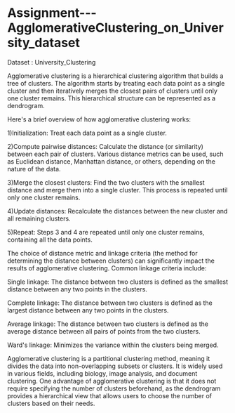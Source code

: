 # Assignment---AgglomerativeClustering_on_University_dataset
Dataset : University_Clustering

Agglomerative clustering is a hierarchical clustering algorithm that builds a tree of clusters. The algorithm starts by treating each data point as a single cluster and then iteratively merges the closest pairs of clusters until only one cluster remains. This hierarchical structure can be represented as a dendrogram.

Here's a brief overview of how agglomerative clustering works:

1)Initialization: Treat each data point as a single cluster.

2)Compute pairwise distances: Calculate the distance (or similarity) between each pair of clusters. Various distance metrics can be used, such as Euclidean distance, Manhattan distance, or others, depending on the nature of the data.

3)Merge the closest clusters: Find the two clusters with the smallest distance and merge them into a single cluster. This process is repeated until only one cluster remains.

4)Update distances: Recalculate the distances between the new cluster and all remaining clusters.

5)Repeat: Steps 3 and 4 are repeated until only one cluster remains, containing all the data points.

The choice of distance metric and linkage criteria (the method for determining the distance between clusters) can significantly impact the results of agglomerative clustering. Common linkage criteria include:

Single linkage: The distance between two clusters is defined as the smallest distance between any two points in the clusters.

Complete linkage: The distance between two clusters is defined as the largest distance between any two points in the clusters.

Average linkage: The distance between two clusters is defined as the average distance between all pairs of points from the two clusters.

Ward's linkage: Minimizes the variance within the clusters being merged.

Agglomerative clustering is a partitional clustering method, meaning it divides the data into non-overlapping subsets or clusters. It is widely used in various fields, including biology, image analysis, and document clustering. One advantage of agglomerative clustering is that it does not require specifying the number of clusters beforehand, as the dendrogram provides a hierarchical view that allows users to choose the number of clusters based on their needs.
